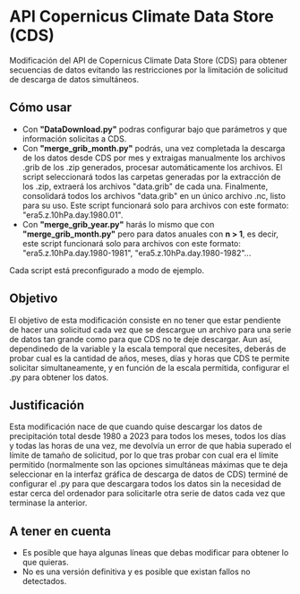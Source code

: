 # API Copernicus Climate Data Store (CDS)
Modificación del API de Copernicus Climate Data Store (CDS) para obtener secuencias de datos evitando las restricciones por la limitación de solicitud de descarga de datos simultáneos.

## Cómo usar
- Con **"DataDownload.py"** podras configurar bajo que parámetros y que información solicitas a CDS.
- Con **"merge_grib_month.py"** podrás, una vez completada la descarga de los datos desde CDS por mes y extraigas manualmente los archivos .grib de los .zip generados, procesar automáticamente los archivos. El script seleccionará todos las carpetas generadas por la extracción de los .zip, extraerá los archivos "data.grib" de cada una. Finalmente, consolidará todos los archivos "data.grib" en un único archivo .nc, listo para su uso. Este script funcionará solo para archivos con este formato: "era5.z.10hPa.day.1980.01".
- Con **"merge_grib_year.py"** harás lo mismo que con **"merge_grib_month.py"** pero para datos anuales con **n > 1**, es decir, este script funcionará solo para archivos con este formato: "era5.z.10hPa.day.1980-1981", "era5.z.10hPa.day.1980-1982"...

 
 Cada script está preconfigurado a modo de ejemplo.

## Objetivo
El objetivo de esta modificación consiste en no tener que estar pendiente de hacer una solicitud cada vez que se descargue un archivo para una serie de datos tan grande como para que CDS no te deje descargar.
Aun así, dependinedo de la variable y la escala temporal que necesites, deberás de probar cual es la cantidad de años, meses, días y horas que CDS te permite solicitar simultaneamente, y en función de la escala permitida, configurar el .py para obtener los datos.

## Justificación
Esta modificación nace de que cuando quise descargar los datos de precipitación total desde 1980 a 2023 para todos los meses, todos los días y todas las horas de una vez, me devolvía un error de que habia superado el límite de tamaño de solicitud, por lo que tras probar con cual era el límite permitido (normalmente son las opciones simultáneas máximas que te deja seleccionar en la interfaz gráfica de descarga de datos de CDS) terminé de configurar el .py para que descargara todos los datos sin la necesidad de estar cerca del ordenador para solicitarle otra serie de datos cada vez que terminase la anterior. 

## A tener en cuenta
- Es posible que haya algunas líneas que debas modificar para obtener lo que quieras.
-    No es una versión definitiva y es posible que existan fallos no detectados.
